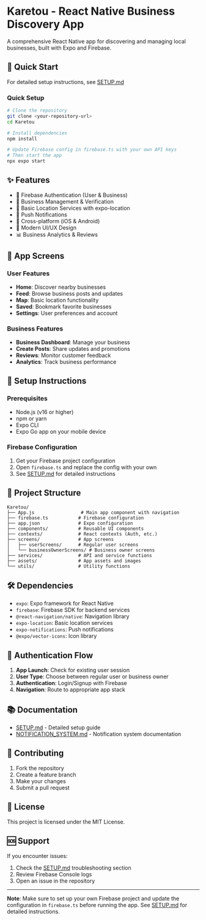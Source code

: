 # Karetou - React Native Business Discovery App

A comprehensive React Native app for discovering and managing local businesses, built with Expo and Firebase.

## 🚀 Quick Start

For detailed setup instructions, see [SETUP.md](./SETUP.md)

### Quick Setup
```bash
# Clone the repository
git clone <your-repository-url>
cd Karetou

# Install dependencies
npm install

# Update Firebase config in firebase.ts with your own API keys
# Then start the app
npx expo start
```

## ✨ Features

- 🔐 Firebase Authentication (User & Business)
- 🏢 Business Management & Verification
- 📍 Basic Location Services with expo-location
- 🔔 Push Notifications
- 📱 Cross-platform (iOS & Android)
- 🎨 Modern UI/UX Design
- 📊 Business Analytics & Reviews

## 📱 App Screens

### User Features
- **Home**: Discover nearby businesses
- **Feed**: Browse business posts and updates
- **Map**: Basic location functionality
- **Saved**: Bookmark favorite businesses
- **Settings**: User preferences and account

### Business Features
- **Business Dashboard**: Manage your business
- **Create Posts**: Share updates and promotions
- **Reviews**: Monitor customer feedback
- **Analytics**: Track business performance

## 🔧 Setup Instructions

### Prerequisites
- Node.js (v16 or higher)
- npm or yarn
- Expo CLI
- Expo Go app on your mobile device

### Firebase Configuration
1. Get your Firebase project configuration
2. Open `firebase.ts` and replace the config with your own
3. See [SETUP.md](./SETUP.md) for detailed instructions

## 📁 Project Structure

```
Karetou/
├── App.js                 # Main app component with navigation
├── firebase.ts           # Firebase configuration
├── app.json              # Expo configuration
├── components/           # Reusable UI components
├── contexts/             # React contexts (Auth, etc.)
├── screens/              # App screens
│   ├── userScreens/      # Regular user screens
│   └── businessOwnerScreens/ # Business owner screens
├── services/             # API and service functions
├── assets/               # App assets and images
└── utils/                # Utility functions
```

## 🛠️ Dependencies

- `expo`: Expo framework for React Native
- `firebase`: Firebase SDK for backend services
- `@react-navigation/native`: Navigation library
- `expo-location`: Basic location services
- `expo-notifications`: Push notifications
- `@expo/vector-icons`: Icon library

## 🔐 Authentication Flow

1. **App Launch**: Check for existing user session
2. **User Type**: Choose between regular user or business owner
3. **Authentication**: Login/Signup with Firebase
4. **Navigation**: Route to appropriate app stack

## 📚 Documentation

- [SETUP.md](./SETUP.md) - Detailed setup guide
- [NOTIFICATION_SYSTEM.md](./NOTIFICATION_SYSTEM.md) - Notification system documentation

## 🤝 Contributing

1. Fork the repository
2. Create a feature branch
3. Make your changes
4. Submit a pull request

## 📄 License

This project is licensed under the MIT License.

## 🆘 Support

If you encounter issues:
1. Check the [SETUP.md](./SETUP.md) troubleshooting section
2. Review Firebase Console logs
3. Open an issue in the repository

---

**Note**: Make sure to set up your own Firebase project and update the configuration in `firebase.ts` before running the app. See [SETUP.md](./SETUP.md) for detailed instructions. 